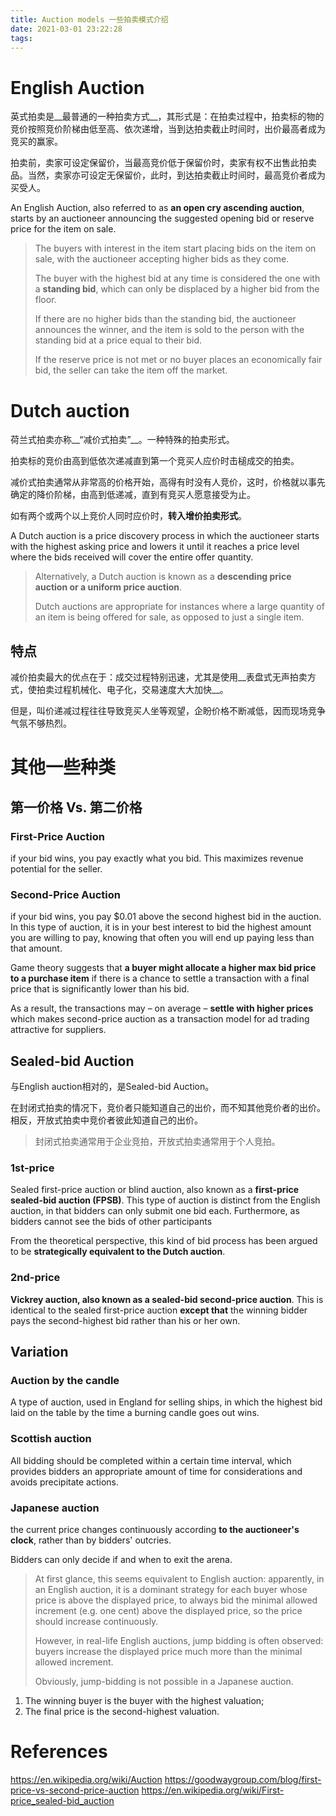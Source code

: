 ```yaml
---
title: Auction models 一些拍卖模式介绍
date: 2021-03-01 23:22:28
tags:
---
```


# English Auction

英式拍卖是__最普通的一种拍卖方式__，其形式是：在拍卖过程中，拍卖标的物的竞价按照竞价阶梯由低至高、依次递增，当到达拍卖截止时间时，出价最高者成为竞买的赢家。

拍卖前，卖家可设定保留价，当最高竞价低于保留价时，卖家有权不出售此拍卖品。当然，卖家亦可设定无保留价，此时，到达拍卖截止时间时，最高竞价者成为买受人。

An English Auction, also referred to as __an open cry ascending auction__, starts by an auctioneer announcing the suggested opening bid or reserve price for the item on sale. 

> The buyers with interest in the item start placing bids on the item on sale, with the auctioneer accepting higher bids as they come.
>
> The buyer with the highest bid at any time is considered the one with a __standing bid__, which can only be displaced by a higher bid from the floor. 
>
> If there are no higher bids than the standing bid, the auctioneer announces the winner, and the item is sold to the person with the standing bid at a price equal to their bid. 
>
> If the reserve price is not met or no buyer places an economically fair bid, the seller can take the item off the market.

# Dutch auction

荷兰式拍卖亦称__“减价式拍卖”__。一种特殊的拍卖形式。

拍卖标的竞价由高到低依次递减直到第一个竞买人应价时击槌成交的拍卖。

减价式拍卖通常从非常高的价格开始，高得有时没有人竞价，这时，价格就以事先确定的降价阶梯，由高到低递减，直到有竞买人愿意接受为止。

如有两个或两个以上竞价人同时应价时，__转入增价拍卖形式__。

A Dutch auction is a price discovery process in which the auctioneer starts with the highest asking price and lowers it until it reaches a price level where the bids received will cover the entire offer quantity. 

> Alternatively, a Dutch auction is known as a __descending price auction or a uniform price auction__. 
>
> Dutch auctions are appropriate for instances where a large quantity of an item is being offered for sale, as opposed to just a single item.

## 特点

减价拍卖最大的优点在于：成交过程特别迅速，尤其是使用__表盘式无声拍卖方式，使拍卖过程机械化、电子化，交易速度大大加快__。

但是，叫价递减过程往往导致竞买人坐等观望，企盼价格不断减低，因而现场竞争气氛不够热烈。

# 其他一些种类

## 第一价格 Vs. 第二价格

### First-Price Auction

if your bid wins, you pay exactly what you bid. This maximizes revenue potential for the seller.

### Second-Price Auction

if your bid wins, you pay $0.01 above the second highest bid in the auction. In this type of auction, it is in your best interest to bid the highest amount you are willing to pay, knowing that often you will end up paying less than that amount.

Game theory suggests that __a buyer might allocate a higher max bid price to a purchase item__ if there is a chance to settle a transaction with a final price that is significantly lower than his bid. 

As a result, the transactions may – on average – __settle with higher prices__ which makes second-price auction as a transaction model for ad trading attractive for suppliers.

## Sealed-bid Auction

与English auction相对的，是Sealed-bid Auction。

在封闭式拍卖的情况下，竞价者只能知道自己的出价，而不知其他竞价者的出价。相反，开放式拍卖中竞价者彼此知道自己的出价。

> 封闭式拍卖通常用于企业竞拍，开放式拍卖通常用于个人竞拍。

### 1st-price

Sealed first-price auction or blind auction, also known as a __first-price sealed-bid auction (FPSB)__. This type of auction is distinct from the English auction, in that bidders can only submit one bid each. Furthermore, as bidders cannot see the bids of other participants

From the theoretical perspective, this kind of bid process has been argued to be __strategically equivalent to the Dutch auction__.

### 2nd-price

__Vickrey auction, also known as a sealed-bid second-price auction__. This is identical to the sealed first-price auction __except that__ the winning bidder pays the second-highest bid rather than his or her own.

## Variation

### Auction by the candle

A type of auction, used in England for selling ships, in which the highest bid laid on the table by the time a burning candle goes out wins.

### Scottish auction 

All bidding should be completed within a certain time interval, which provides bidders an appropriate amount of time for considerations and avoids precipitate actions.

### Japanese auction

the current price changes continuously according __to the auctioneer's clock__, rather than by bidders' outcries. 

Bidders can only decide if and when to exit the arena. 

> At first glance, this seems equivalent to English auction: apparently, in an English auction, it is a dominant strategy for each buyer whose price is above the displayed price, to always bid the minimal allowed increment (e.g. one cent) above the displayed price, so the price should increase continuously. 
>
> However, in real-life English auctions, jump bidding is often observed: buyers increase the displayed price much more than the minimal allowed increment. 
>
> Obviously, jump-bidding is not possible in a Japanese auction.

1. The winning buyer is the buyer with the highest valuation;
1. The final price is the second-highest valuation.

# References

https://en.wikipedia.org/wiki/Auction
https://goodwaygroup.com/blog/first-price-vs-second-price-auction
https://en.wikipedia.org/wiki/First-price_sealed-bid_auction
